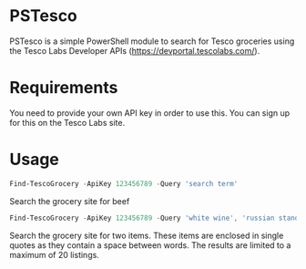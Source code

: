 # PSTesco
PSTesco is a simple PowerShell module to search for Tesco groceries using the Tesco Labs Developer APIs (https://devportal.tescolabs.com/).

Requirements
============

You need to provide your own API key in order to use this.  You can sign up for this on the Tesco Labs site.

Usage
=====
```powershell
Find-TescoGrocery -ApiKey 123456789 -Query 'search term'
```
Search the grocery site for beef

```powershell
Find-TescoGrocery -ApiKey 123456789 -Query 'white wine', 'russian standard vodka' -Limit 20
```
Search the grocery site for two items.  These items are enclosed in single quotes as they contain a space between words.  The results are limited to a maximum of 20 listings.